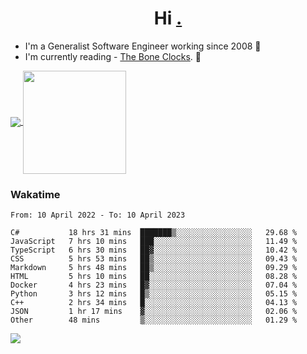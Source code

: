 <h1 align="center">Hi <a href="https://www.hackerrank.com/erasmosaraujo">.</a></h1>
 
- I'm a Generalist Software Engineer working  since 2008 🚀
- I'm currently reading - <a href="https://www.amazon.ca/Bone-Clocks-David-Mitchell/dp/0340921625">The Bone Clocks</a>. 📘
  
<p align="left">
  <a href="https://github.com/erasmosoares/github-readme-stats">
    <img
      align="center"
      src="https://github-readme-stats.vercel.app/api/top-langs/?username=erasmosoares&theme=radical&layout=compact"
    />
  </a>
  <a href="https://github.com/erasmosoares/github-readme-stats">
    <img
      align="center"
      height="165"
      src="https://github-readme-stats.vercel.app/api?username=erasmosoares&theme=radical&count_private=true&show_icons=true&custom_title=Github%20Status&hide=issues"
    />
  </a>
</p>

<!--
 ### Repo 
 
<p align="left">
 <a href="https://github.com/erasmosoares/github-readme-stats">
    <img
      align="center"
      height="165"
      src="https://github-readme-stats.vercel.app/api/pin?username=erasmosoares&repo=sample-node&title_color=fff&icon_color=f9f9f9&text_color=9f9f9f&bg_color=151515"
    />
  </a>
  <a href="https://github.com/erasmosoares/github-readme-stats">
    <img
      align="center"
      height="165"
      src="https://github-readme-stats.vercel.app/api/pin?username=erasmosoares&repo=sample-node&title_color=fff&icon_color=f9f9f9&text_color=9f9f9f&bg_color=151515"
    />
  </a>
</p>
-->

 ### Wakatime 

<!--START_SECTION:waka-->

```text
From: 10 April 2022 - To: 10 April 2023

C#           18 hrs 31 mins  ███████▒░░░░░░░░░░░░░░░░░   29.68 %
JavaScript   7 hrs 10 mins   ███░░░░░░░░░░░░░░░░░░░░░░   11.49 %
TypeScript   6 hrs 30 mins   ██▓░░░░░░░░░░░░░░░░░░░░░░   10.42 %
CSS          5 hrs 53 mins   ██▒░░░░░░░░░░░░░░░░░░░░░░   09.43 %
Markdown     5 hrs 48 mins   ██▒░░░░░░░░░░░░░░░░░░░░░░   09.29 %
HTML         5 hrs 10 mins   ██░░░░░░░░░░░░░░░░░░░░░░░   08.28 %
Docker       4 hrs 23 mins   █▓░░░░░░░░░░░░░░░░░░░░░░░   07.04 %
Python       3 hrs 12 mins   █▒░░░░░░░░░░░░░░░░░░░░░░░   05.15 %
C++          2 hrs 34 mins   █░░░░░░░░░░░░░░░░░░░░░░░░   04.13 %
JSON         1 hr 17 mins    ▓░░░░░░░░░░░░░░░░░░░░░░░░   02.06 %
Other        48 mins         ▒░░░░░░░░░░░░░░░░░░░░░░░░   01.29 %
```

<!--END_SECTION:waka-->

![](https://komarev.com/ghpvc/?username=erasmosoares&color=brightgreen)
